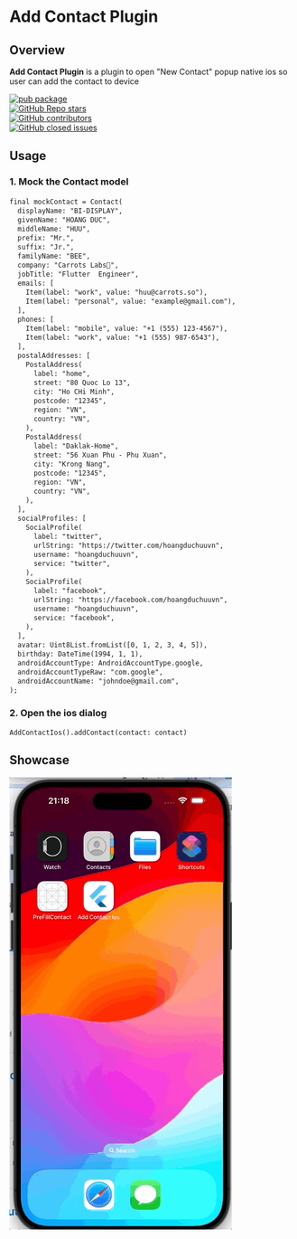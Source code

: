 # Add Contact Plugin

## Overview

**Add Contact Plugin**  is a plugin to open "New Contact" popup native ios so user can add the
contact to device

[![pub  
package](https://img.shields.io/pub/v/add_contact_plugin.svg)](https://pub.dartlang.org/packages/add_contact_plugin)  
<a href="https://pub.dev/packages/fl_chart"><img alt="GitHub Repo  
stars"  
src="https://img.shields.io/github/stars/hoangduchuu/add_contact_plugin"></a>  
<a href="https://github.com/hoangduchuu/add_contact_plugin/graphs/contributors"><img  
alt="GitHub contributors"  
src="https://img.shields.io/github/contributors/hoangduchuu/add_contact_plugin"></a>  
<a href="https://githubc.comhoangduchuu/add_contact_pluginissues?q=is%3Aissue+is%3Aclosed"><img  
src="https://img.shields.io/github/issues-closed-raw/hoangduchuu/add_contact_plugin"  
alt="GitHub closed issues"> </a>

## Usage

### 1. Mock the Contact model

    final mockContact = Contact(  
      displayName: "BI-DISPLAY",  
      givenName: "HOANG DUC",  
      middleName: "HUU",  
      prefix: "Mr.",  
      suffix: "Jr.",  
      familyName: "BEE",  
      company: "Carrots Labs🥕",  
      jobTitle: "Flutter  Engineer",  
      emails: [  
        Item(label: "work", value: "huu@carrots.so"),  
        Item(label: "personal", value: "example@gmail.com"),  
      ],  
      phones: [  
        Item(label: "mobile", value: "+1 (555) 123-4567"),  
        Item(label: "work", value: "+1 (555) 987-6543"),  
      ],  
      postalAddresses: [  
        PostalAddress(  
          label: "home",  
          street: "80 Quoc Lo 13",  
          city: "Ho CHi Minh",  
          postcode: "12345",  
          region: "VN",  
          country: "VN",  
        ),  
        PostalAddress(  
          label: "Daklak-Home",  
          street: "56 Xuan Phu - Phu Xuan",  
          city: "Krong Nang",  
          postcode: "12345",  
          region: "VN",  
          country: "VN",  
        ),  
      ],  
      socialProfiles: [  
        SocialProfile(  
          label: "twitter",  
          urlString: "https://twitter.com/hoangduchuuvn",  
          username: "hoangduchuuvn",  
          service: "twitter",  
        ),  
        SocialProfile(  
          label: "facebook",  
          urlString: "https://facebook.com/hoangduchuuvn",  
          username: "hoangduchuuvn",  
          service: "facebook",  
        ),  
      ],  
      avatar: Uint8List.fromList([0, 1, 2, 3, 4, 5]),  
      birthday: DateTime(1994, 1, 1),  
      androidAccountType: AndroidAccountType.google,  
      androidAccountTypeRaw: "com.google",  
      androidAccountName: "johndoe@gmail.com",  
    );

### 2. Open the ios dialog

    AddContactIos().addContact(contact: contact)

## Showcase

![](https://raw.githubusercontent.com/hoangduchuu/add_contact_plugin/main/showcase/showcase.gif)